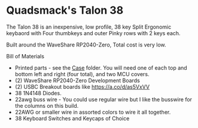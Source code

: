 # Quadsmack's Talon 38
The Talon 38 is an inexpensive, low profile, 38 key Split Ergonomic keybaord with Four thumbkeys and outer Pinky rows with 2 keys each.

Built around the WaveShare RP2040-Zero, Total cost is very low.

Bill of Materials
* Printed parts - see the [Case](./Case/) folder. You will need one of each top and bottom left and right (four total), and two MCU covers.
* (2) WaveShare RP2040-Zero Development Boards
* (2) USBC Breakout boards like https://a.co/d/as5VxVV
* 38 1N4148 Diodes.
* 22awg buss wire - You could use regular wire but I like the busswire for the columns on this build.
* 22AWG or smaller wire in assorted colors to wire it all together.
* 38 Keyboard Switches and Keycaps of Choice
